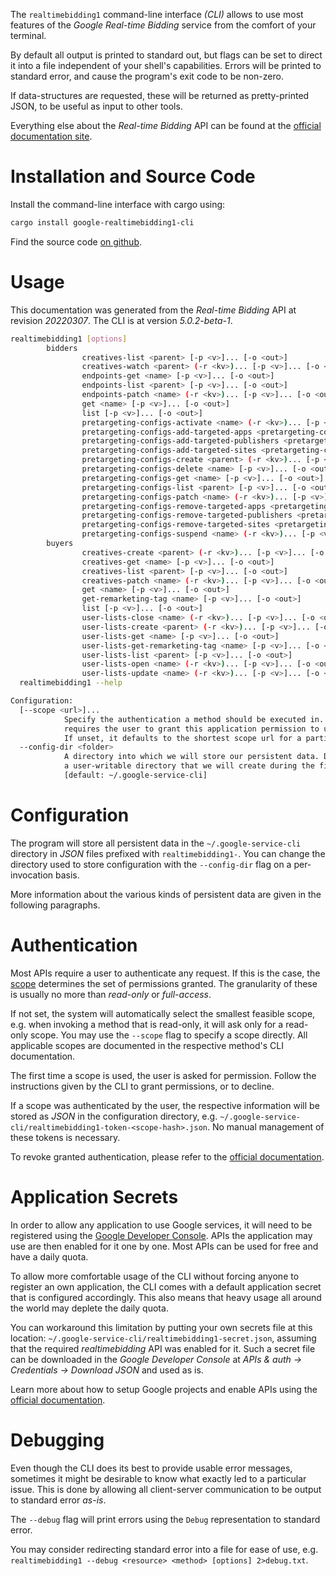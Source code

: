 <!---
DO NOT EDIT !
This file was generated automatically from 'src/generator/templates/cli/README.md.mako'
DO NOT EDIT !
-->
The `realtimebidding1` command-line interface *(CLI)* allows to use most features of the *Google Real-time Bidding* service from the comfort of your terminal.

By default all output is printed to standard out, but flags can be set to direct it into a file independent of your shell's
capabilities. Errors will be printed to standard error, and cause the program's exit code to be non-zero.

If data-structures are requested, these will be returned as pretty-printed JSON, to be useful as input to other tools.

Everything else about the *Real-time Bidding* API can be found at the
[official documentation site](https://developers.google.com/authorized-buyers/apis/realtimebidding/reference/rest/).

# Installation and Source Code

Install the command-line interface with cargo using:

```bash
cargo install google-realtimebidding1-cli
```

Find the source code [on github](https://github.com/Byron/google-apis-rs/tree/main/gen/realtimebidding1-cli).

# Usage

This documentation was generated from the *Real-time Bidding* API at revision *20220307*. The CLI is at version *5.0.2-beta-1*.

```bash
realtimebidding1 [options]
        bidders
                creatives-list <parent> [-p <v>]... [-o <out>]
                creatives-watch <parent> (-r <kv>)... [-p <v>]... [-o <out>]
                endpoints-get <name> [-p <v>]... [-o <out>]
                endpoints-list <parent> [-p <v>]... [-o <out>]
                endpoints-patch <name> (-r <kv>)... [-p <v>]... [-o <out>]
                get <name> [-p <v>]... [-o <out>]
                list [-p <v>]... [-o <out>]
                pretargeting-configs-activate <name> (-r <kv>)... [-p <v>]... [-o <out>]
                pretargeting-configs-add-targeted-apps <pretargeting-config> (-r <kv>)... [-p <v>]... [-o <out>]
                pretargeting-configs-add-targeted-publishers <pretargeting-config> (-r <kv>)... [-p <v>]... [-o <out>]
                pretargeting-configs-add-targeted-sites <pretargeting-config> (-r <kv>)... [-p <v>]... [-o <out>]
                pretargeting-configs-create <parent> (-r <kv>)... [-p <v>]... [-o <out>]
                pretargeting-configs-delete <name> [-p <v>]... [-o <out>]
                pretargeting-configs-get <name> [-p <v>]... [-o <out>]
                pretargeting-configs-list <parent> [-p <v>]... [-o <out>]
                pretargeting-configs-patch <name> (-r <kv>)... [-p <v>]... [-o <out>]
                pretargeting-configs-remove-targeted-apps <pretargeting-config> (-r <kv>)... [-p <v>]... [-o <out>]
                pretargeting-configs-remove-targeted-publishers <pretargeting-config> (-r <kv>)... [-p <v>]... [-o <out>]
                pretargeting-configs-remove-targeted-sites <pretargeting-config> (-r <kv>)... [-p <v>]... [-o <out>]
                pretargeting-configs-suspend <name> (-r <kv>)... [-p <v>]... [-o <out>]
        buyers
                creatives-create <parent> (-r <kv>)... [-p <v>]... [-o <out>]
                creatives-get <name> [-p <v>]... [-o <out>]
                creatives-list <parent> [-p <v>]... [-o <out>]
                creatives-patch <name> (-r <kv>)... [-p <v>]... [-o <out>]
                get <name> [-p <v>]... [-o <out>]
                get-remarketing-tag <name> [-p <v>]... [-o <out>]
                list [-p <v>]... [-o <out>]
                user-lists-close <name> (-r <kv>)... [-p <v>]... [-o <out>]
                user-lists-create <parent> (-r <kv>)... [-p <v>]... [-o <out>]
                user-lists-get <name> [-p <v>]... [-o <out>]
                user-lists-get-remarketing-tag <name> [-p <v>]... [-o <out>]
                user-lists-list <parent> [-p <v>]... [-o <out>]
                user-lists-open <name> (-r <kv>)... [-p <v>]... [-o <out>]
                user-lists-update <name> (-r <kv>)... [-p <v>]... [-o <out>]
  realtimebidding1 --help

Configuration:
  [--scope <url>]...
            Specify the authentication a method should be executed in. Each scope
            requires the user to grant this application permission to use it.
            If unset, it defaults to the shortest scope url for a particular method.
  --config-dir <folder>
            A directory into which we will store our persistent data. Defaults to
            a user-writable directory that we will create during the first invocation.
            [default: ~/.google-service-cli]

```

# Configuration

The program will store all persistent data in the `~/.google-service-cli` directory in *JSON* files prefixed with `realtimebidding1-`.  You can change the directory used to store configuration with the `--config-dir` flag on a per-invocation basis.

More information about the various kinds of persistent data are given in the following paragraphs.

# Authentication

Most APIs require a user to authenticate any request. If this is the case, the [scope][scopes] determines the 
set of permissions granted. The granularity of these is usually no more than *read-only* or *full-access*.

If not set, the system will automatically select the smallest feasible scope, e.g. when invoking a
method that is read-only, it will ask only for a read-only scope. 
You may use the `--scope` flag to specify a scope directly. 
All applicable scopes are documented in the respective method's CLI documentation.

The first time a scope is used, the user is asked for permission. Follow the instructions given 
by the CLI to grant permissions, or to decline.

If a scope was authenticated by the user, the respective information will be stored as *JSON* in the configuration
directory, e.g. `~/.google-service-cli/realtimebidding1-token-<scope-hash>.json`. No manual management of these tokens
is necessary.

To revoke granted authentication, please refer to the [official documentation][revoke-access].

# Application Secrets

In order to allow any application to use Google services, it will need to be registered using the 
[Google Developer Console][google-dev-console]. APIs the application may use are then enabled for it
one by one. Most APIs can be used for free and have a daily quota.

To allow more comfortable usage of the CLI without forcing anyone to register an own application, the CLI
comes with a default application secret that is configured accordingly. This also means that heavy usage
all around the world may deplete the daily quota.

You can workaround this limitation by putting your own secrets file at this location: 
`~/.google-service-cli/realtimebidding1-secret.json`, assuming that the required *realtimebidding* API 
was enabled for it. Such a secret file can be downloaded in the *Google Developer Console* at 
*APIs & auth -> Credentials -> Download JSON* and used as is.

Learn more about how to setup Google projects and enable APIs using the [official documentation][google-project-new].


# Debugging

Even though the CLI does its best to provide usable error messages, sometimes it might be desirable to know
what exactly led to a particular issue. This is done by allowing all client-server communication to be 
output to standard error *as-is*.

The `--debug` flag will print errors using the `Debug` representation to standard error.

You may consider redirecting standard error into a file for ease of use, e.g. `realtimebidding1 --debug <resource> <method> [options] 2>debug.txt`.


[scopes]: https://developers.google.com/+/api/oauth#scopes
[revoke-access]: http://webapps.stackexchange.com/a/30849
[google-dev-console]: https://console.developers.google.com/
[google-project-new]: https://developers.google.com/console/help/new/
